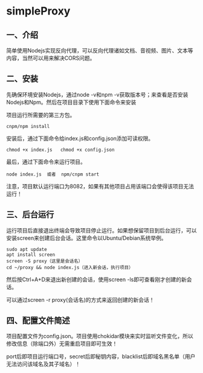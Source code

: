 # simpleProxy

## 一、介绍

简单使用Nodejs实现反向代理，可以反向代理诸如文档、音视频、图片、文本等内容，当然可以用来解决CORS问题。

## 二、安装

先确保环境安装Nodejs，通过node -v和npm -v获取版本号；来查看是否安装Nodejs和Npm。然后在项目目录下使用下面命令来安装

项目运行所需要的第三方包。

```shell
cnpm/npm install
```

安装后，通过下面命令给index.js和config.json添加可读权限。

```
chmod +x index.js   chmod +x config.json
```

最后，通过下面命令来运行项目。

```
node index.js  或者  npm/cnpm start
```

注意，项目默认运行端口为8082，如果有其他项目占用该端口会使得该项目无法运行！

## 三、后台运行

运行项目后直接退出终端会导致项目停止运行。如果想保留项目到后台运行，可以安装screen来创建后台会话。这里命令以Ubuntu/Debian系统举例。

```
sudo apt update
apt install screen
screen -S proxy（这里是会话名）
cd ~/proxy && node index.js（进入新会话，执行项目）
```

然后按Ctrl+A+D来退出新创建的会话，使用screen -ls即可查看刚才创建的新会话。

可以通过screen -r proxy(会话名)的方式来返回创建的新会话！

## 四、配置文件简述

项目配置文件为config.json。项目使用chokidar模块来实时监听文件变化，所以修改信息（除端口外）无需重启项目即可生效！

port后即项目运行端口号，secret后即秘钥内容，blacklist后即域名黑名单（用户无法访问该域名及其子域名）！

